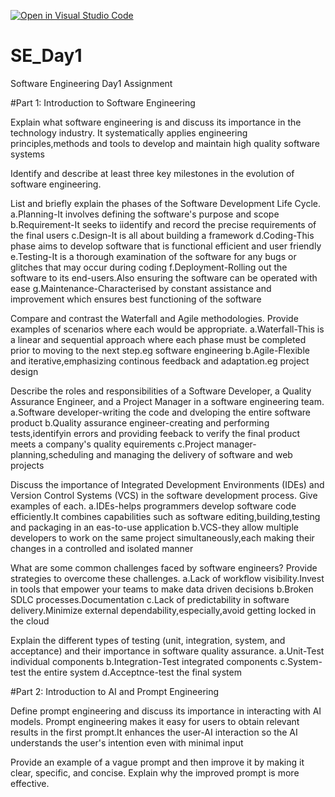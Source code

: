 [![Open in Visual Studio Code](https://classroom.github.com/assets/open-in-vscode-2e0aaae1b6195c2367325f4f02e2d04e9abb55f0b24a779b69b11b9e10269abc.svg)](https://classroom.github.com/online_ide?assignment_repo_id=15567229&assignment_repo_type=AssignmentRepo)
# SE_Day1
Software Engineering Day1 Assignment

#Part 1: Introduction to Software Engineering

Explain what software engineering is and discuss its importance in the technology industry.
    It systematically applies engineering principles,methods and tools to develop and maintain high quality software systems

Identify and describe at least three key milestones in the evolution of software engineering.


List and briefly explain the phases of the Software Development Life Cycle.
  a.Planning-It involves defining the software's purpose and scope
  b.Requirement-It seeks to iidentify and record the precise requirements of the final users
  c.Design-It is all about building a framework
  d.Coding-This phase aims to develop software that is functional efficient and user friendly
  e.Testing-It is a thorough examination of the software for any bugs or glitches that may occur during coding
  f.Deployment-Rolling out the software to its end-users.Also ensuring the software can be operated with ease
  g.Maintenance-Characterised by constant assistance and improvement which ensures best functioning of the software
  
Compare and contrast the Waterfall and Agile methodologies. Provide examples of scenarios where each would be appropriate.
  a.Waterfall-This is a linear and sequential approach where each phase must be completed prior to moving to the next step.eg software engineering
  b.Agile-Flexible and iterative,emphasizing continous feedback and adaptation.eg project design

Describe the roles and responsibilities of a Software Developer, a Quality Assurance Engineer, and a Project Manager in a software engineering team.
  a.Software developer-writing the code and dveloping the entire software product
  b.Quality assurance engineer-creating and performing tests,identifyin errors and providing feeback to verify the final product meets a company's quality equirements
  c.Project manager-planning,scheduling and managing the delivery of software and web projects

Discuss the importance of Integrated Development Environments (IDEs) and Version Control Systems (VCS) in the software development process. Give examples of each.
  a.IDEs-helps programmers develop software code efficiently.It combines capabilities such as software editing,building,testing and packaging in an eas-to-use application
  b.VCS-they allow multiple developers to work on the same project simultaneously,each making their changes in a controlled and isolated manner

What are some common challenges faced by software engineers? Provide strategies to overcome these challenges.
  a.Lack of workflow  visibility.Invest in tools that empower your teams to make data driven decisions
  b.Broken SDLC processes.Documentation
  c.Lack of predictability in software delivery.Minimize external dependability,especially,avoid getting locked in the cloud

Explain the different types of testing (unit, integration, system, and acceptance) and their importance in software quality assurance.
  a.Unit-Test individual components
  b.Integration-Test integrated components
  c.System-test the entire system
  d.Acceptnce-test the final system

#Part 2: Introduction to AI and Prompt Engineering


Define prompt engineering and discuss its importance in interacting with AI models.
  Prompt engineering makes it easy for users to obtain relevant results in the first prompt.It enhances the user-AI interaction so the AI understands the user's intention
  even with minimal input

Provide an example of a vague prompt and then improve it by making it clear, specific, and concise. Explain why the improved prompt is more effective.
